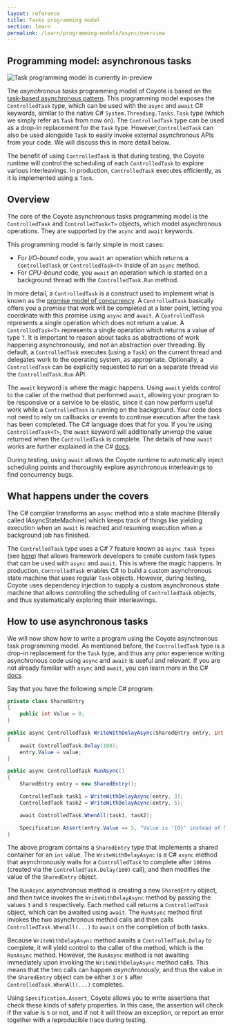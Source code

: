 ```yaml
---
layout: reference
title: Tasks programming model
section: learn
permalink: /learn/programming-models/async/overview
---
```


## Programming model: asynchronous tasks

![Task programming model is currently in-preview](https://img.shields.io/static/v1?style=flat&color=red&label=&message=preview)

The _asynchronous tasks_ programming model of Coyote is based on the [task-based asynchronous pattern](https://docs.microsoft.com/en-us/dotnet/standard/asynchronous-programming-patterns/task-based-asynchronous-pattern-tap).
This programming model exposes the `ControlledTask` type, which can be used with the `async` and
`await` C# keywords, similar to the native C# `System.Threading.Tasks.Task` type (which we simply refer
as `Task` from now on). The `ControlledTask` type can be used as a drop-in replacement for the `Task`
type. However,`ControlledTask` can also be used alongside `Task` to easily invoke external asynchronous
APIs from your code. We will discuss this in more detail below.

The benefit of using `ControlledTask` is that during testing, the Coyote runtime will control the
scheduling of each `ControlledTask` to explore various interleavings. In production, `ControlledTask`
executes efficiently, as it is implemented using a `Task`.

## Overview

The core of the Coyote asynchronous tasks programming model is the `ControlledTask` and
`ControlledTask<T>` objects, which model asynchronous operations. They are supported by the
`async` and `await` keywords.

This programming model is fairly simple in most cases:
- For _I/O-bound_ code, you `await` an operation which returns a `ControlledTask` or
`ControlledTask<T>` inside of an `async` method.
- For _CPU-bound_ code, you `await` an operation which is started on a background thread with the
`ControlledTask.Run` method.

In more detail, a `ControlledTask` is a construct used to implement what is known as the
[promise model of concurrency](https://en.wikipedia.org/wiki/Futures_and_promises). A `ControlledTask`
basically offers you a _promise_ that work will be completed at a later point, letting you coordinate
with this promise using `async` and `await`. A `ControlledTask` represents a single operation which
does not return a value. A `ControlledTask<T>` represents a single operation which returns a value of
type `T`. It is important to reason about tasks as abstractions of work happening asynchronously, and
not an abstraction over threading. By default, a `ControlledTask` executes (using a `Task`) on the
current thread and delegates work to the operating system, as appropriate. Optionally, a
`ControlledTask` can be explicitly requested to run on a separate thread via the
`ControlledTask.Run` API.

The `await` keyword is where the magic happens. Using `await` yields control to the caller of the
method that performed `await`, allowing your program to be responsive or a service to be elastic, since
it can now perform useful work while a `ControlledTask` is running on the background. Your code does
not need to rely on callbacks or events to continue execution after the task has been completed. The C#
language does that for you. If you're using `ControlledTask<T>`, the `await` keyword will additionally
_unwrap_ the value returned when the `ControlledTask` is complete. The details of how `await` works are
further explained in the C# [docs](https://docs.microsoft.com/en-us/dotnet/standard/asynchronous-programming-patterns/task-based-asynchronous-pattern-tap).

During testing, using `await` allows the Coyote runtime to automatically inject scheduling points and
thoroughly explore asynchronous interleavings to find concurrency bugs.

## What happens under the covers

The C# compiler transforms an `async` method into a state machine (literally called IAsyncStateMachine)
which keeps track of things like yielding execution when an `await` is reached and resuming execution
when a background job has finished.

The `ControlledTask` type uses a C# 7 feature known as `async task types`
(see [here](https://github.com/dotnet/roslyn/blob/master/docs/features/task-types.md)) that allows
framework developers to create custom task types that can be used with `async` and `await`. This is
where the magic happens. In production, `ControlledTask` enables C# to build a custom asynchronous
state machine that uses regular `Task` objects. However, during testing, Coyote uses dependency
injection to supply a custom asynchronous state machine that allows controlling the scheduling of
`ControlledTask` objects, and thus systematically exploring their interleavings.

## How to use asynchronous tasks

We will now show how to write a program using the Coyote asynchronous task programming model. As
mentioned before, the `ControlledTask` type is a drop-in replacement for the `Task` type, and thus any
prior experience writing asynchronous code using `async` and `await` is useful and relevant. If you are
not already familiar with `async` and `await`, you can learn more in the C#
[docs](https://docs.microsoft.com/en-us/dotnet/standard/async-in-depth).

Say that you have the following simple C# program:

```c#
private class SharedEntry
{
    public int Value = 0;
}

public async ControlledTask WriteWithDelayAsync(SharedEntry entry, int value)
{
    await ControlledTask.Delay(100);
    entry.Value = value;
}

public async ControlledTask RunAsync()
{
    SharedEntry entry = new SharedEntry();

    ControlledTask task1 = WriteWithDelayAsync(entry, 3);
    ControlledTask task2 = WriteWithDelayAsync(entry, 5);

    await ControlledTask.WhenAll(task1, task2);

    Specification.Assert(entry.Value == 5, "Value is '{0}' instead of 5.", entry.Value);
}
```

The above program contains a `SharedEntry` type that implements a shared container for an `int` value.
The `WriteWithDelayAsync` is a C# `async` method that asynchronously waits for a `ControlledTask` to
complete after `100`ms (created via the `ControlledTask.Delay(100)` call), and then modifies the value
of the `SharedEntry` object.

The `RunAsync` asynchronous method is creating a new `SharedEntry` object, and then twice invokes the
`WriteWithDelayAsync` method by passing the values `3` and `5` respectively. Each method call returns a
`ControlledTask` object, which can be awaited using `await`. The `RunAsync` method first invokes the
two asynchronous method calls and then calls `ControlledTask.WhenAll(...)` to `await` on the completion
of both tasks.

Because `WriteWithDelayAsync` method awaits a `ControlledTask.Delay` to complete, it will yield control
to the caller of the method, which is the `RunAsync` method. However, the `RunAsync` method is not
awaiting immediately upon invoking the `WriteWithDelayAsync` method calls. This means that the two
calls can happen _asynchronously_, and thus the value in the `SharedEntry` object can be either `3` or
`5` after `ControlledTask.WhenAll(...)` completes.

Using `Specification.Assert`, Coyote allows you to write assertions that check these kinds of safety
properties. In this case, the assertion will check if the value is `5` or not, and if not it will throw
an exception, or report an error together with a reproducible trace during testing.
